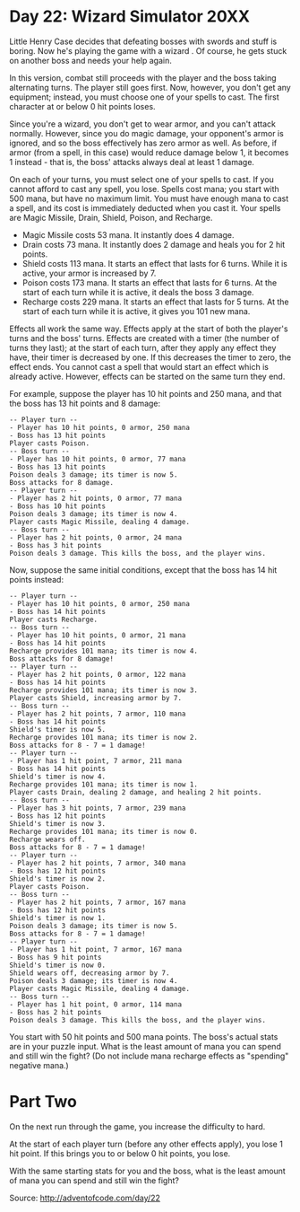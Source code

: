 Day 22: Wizard Simulator 20XX
=============================

Little Henry Case decides that defeating bosses with swords and stuff is boring.
Now he's playing the game with a wizard .  Of course, he gets stuck on another
boss and needs your help again.

In this version, combat still proceeds with the player and the boss taking
alternating turns.  The player still goes first.  Now, however, you don't get
any equipment; instead, you must choose one of your spells to cast.  The first
character at or below 0 hit points loses.

Since you're a wizard, you don't get to wear armor, and you can't attack
normally.  However, since you do magic damage, your opponent's armor is ignored,
and so the boss effectively has zero armor as well.  As before, if armor (from a
spell, in this case) would reduce damage below 1, it becomes 1 instead - that
is, the boss' attacks always deal at least 1 damage.

On each of your turns, you must select one of your spells to cast.  If you
cannot afford to cast any spell, you lose.  Spells cost mana; you start with 500
mana, but have no maximum limit.  You must have enough mana to cast a spell, and
its cost is immediately deducted when you cast it.  Your spells are Magic
Missile, Drain, Shield, Poison, and Recharge.
- Magic Missile costs 53 mana.  It instantly does 4 damage.
- Drain costs 73 mana.  It instantly does 2 damage and heals you for 2 hit
  points.
- Shield costs 113 mana.  It starts an effect that lasts for 6 turns.  While
  it is active, your armor is increased by 7.
- Poison costs 173 mana.  It starts an effect that lasts for 6 turns.  At the
  start of each turn while it is active, it deals the boss 3 damage.
- Recharge costs 229 mana.  It starts an effect that lasts for 5 turns.  At
  the start of each turn while it is active, it gives you 101 new mana.

Effects all work the same way.  Effects apply at the start of both the player's
turns and the boss' turns.  Effects are created with a timer (the number of
turns they last); at the start of each turn, after they apply any effect they
have, their timer is decreased by one.  If this decreases the timer to zero, the
effect ends.  You cannot cast a spell that would start an effect which is
already active.  However, effects can be started on the same turn they end.

For example, suppose the player has 10 hit points and 250 mana, and that the
boss has 13 hit points and 8 damage:

    -- Player turn --
    - Player has 10 hit points, 0 armor, 250 mana
    - Boss has 13 hit points
    Player casts Poison.
    -- Boss turn --
    - Player has 10 hit points, 0 armor, 77 mana
    - Boss has 13 hit points
    Poison deals 3 damage; its timer is now 5.
    Boss attacks for 8 damage.
    -- Player turn --
    - Player has 2 hit points, 0 armor, 77 mana
    - Boss has 10 hit points
    Poison deals 3 damage; its timer is now 4.
    Player casts Magic Missile, dealing 4 damage.
    -- Boss turn --
    - Player has 2 hit points, 0 armor, 24 mana
    - Boss has 3 hit points
    Poison deals 3 damage. This kills the boss, and the player wins.

Now, suppose the same initial conditions, except that the boss has 14 hit points
instead:

    -- Player turn --
    - Player has 10 hit points, 0 armor, 250 mana
    - Boss has 14 hit points
    Player casts Recharge.
    -- Boss turn --
    - Player has 10 hit points, 0 armor, 21 mana
    - Boss has 14 hit points
    Recharge provides 101 mana; its timer is now 4.
    Boss attacks for 8 damage!
    -- Player turn --
    - Player has 2 hit points, 0 armor, 122 mana
    - Boss has 14 hit points
    Recharge provides 101 mana; its timer is now 3.
    Player casts Shield, increasing armor by 7.
    -- Boss turn --
    - Player has 2 hit points, 7 armor, 110 mana
    - Boss has 14 hit points
    Shield's timer is now 5.
    Recharge provides 101 mana; its timer is now 2.
    Boss attacks for 8 - 7 = 1 damage!
    -- Player turn --
    - Player has 1 hit point, 7 armor, 211 mana
    - Boss has 14 hit points
    Shield's timer is now 4.
    Recharge provides 101 mana; its timer is now 1.
    Player casts Drain, dealing 2 damage, and healing 2 hit points.
    -- Boss turn --
    - Player has 3 hit points, 7 armor, 239 mana
    - Boss has 12 hit points
    Shield's timer is now 3.
    Recharge provides 101 mana; its timer is now 0.
    Recharge wears off.
    Boss attacks for 8 - 7 = 1 damage!
    -- Player turn --
    - Player has 2 hit points, 7 armor, 340 mana
    - Boss has 12 hit points
    Shield's timer is now 2.
    Player casts Poison.
    -- Boss turn --
    - Player has 2 hit points, 7 armor, 167 mana
    - Boss has 12 hit points
    Shield's timer is now 1.
    Poison deals 3 damage; its timer is now 5.
    Boss attacks for 8 - 7 = 1 damage!
    -- Player turn --
    - Player has 1 hit point, 7 armor, 167 mana
    - Boss has 9 hit points
    Shield's timer is now 0.
    Shield wears off, decreasing armor by 7.
    Poison deals 3 damage; its timer is now 4.
    Player casts Magic Missile, dealing 4 damage.
    -- Boss turn --
    - Player has 1 hit point, 0 armor, 114 mana
    - Boss has 2 hit points
    Poison deals 3 damage. This kills the boss, and the player wins.

You start with 50 hit points and 500 mana points. The boss's actual stats are in
your puzzle input. What is the least amount of mana you can spend and still win
the fight?  (Do not include mana recharge effects as "spending" negative mana.)

Part Two
========

On the next run through the game, you increase the difficulty to hard.

At the start of each player turn (before any other effects apply), you lose 1
hit point. If this brings you to or below 0 hit points, you lose.

With the same starting stats for you and the boss, what is the least amount of
mana you can spend and still win the fight?

Source: http://adventofcode.com/day/22
